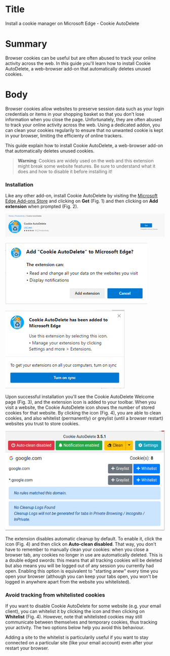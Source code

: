 # Title #
Install a cookie manager on Microsoft Edge - Cookie AutoDelete

# Summary #
Browser cookies can be useful but are often abused to track your online activity across the web. In this guide you'll learn how to install Cookie AutoDelete, a web-browser add-on that automatically deletes unused cookies.

# Body #
Browser cookies allow websites to preserve session data such as your login credentials or items in your shopping basket so that you don't lose information when you close the page. Unfortunately, they are often abused to track your online activity across the web. Using a dedicated addon, you can clean your cookies regularily to ensure that no unwanted cookie is kept in your browser, limiting the efficienty of online trackers.

This guide explain how to install Cookie AutoDelete, a web-browser add-on that automatically deletes unused cookies.

> **Warning**: Cookies are widely used on the web and this extension might break some website features. Be sure to understand what it does and how to disable it before installing it!

### Installation ###
Like any other add-on, install Cookie AutoDelete by visiting the [Microsoft Edge Add-ons Store][1] and clicking on **Get** (Fig. 1) and then clicking on **Add extension** when prompted (Fig. 2).

![Fig. 1: Download Cookie AutoDelete](../../images/Edge/cad-add.png?raw=true)

![Fig. 2: Add Cookie AutoDelete to Edge](../../images/Edge/cad-prompt.png?raw=true)

![Fig. 3: Notification of successful installation](../../images/Edge/cad-notify.png?raw=true)

Upon successful installation you'll see the Cookie AutoDelete Welcome page (Fig. 3), and the extension icon is added to your toolbar. When you visit a website, the Cookie AutoDelete icon shows the number of stored cookies for that website. By clicking the icon (Fig. 4), you are able to clean cookies, and also whitelist (permanently) or greylist (until a browser restart) websites you trust to store cookies.

![Fig. 4: Cookie AutoDelete pop-up interface](../../images/Edge/cad-test.png?raw=true)

The extension disables automatic cleanup by default. To enable it, click the icon (Fig. 4) and then click on **Auto-clean disabled**. That way, you don't have to remember to manually clean your cookies: when you close a browser tab, any cookies no longer in use are automatically deleted. This is a double edged swords: this means that all tracking cookies will be deleted but also means you will be logged out of any session you currently had open. Enabling this option is equivalent to "starting anew" every time you open your browser (although you can keep your tabs open, you won't be logged in anywhere apart from the website you whitelisted).

### Avoid tracking from whitelisted cookies ###

If you want to disable Cookie AutoDelete for some website (e.g. your email client), you can whitelist it by clicking the icon and then clicking on **Whitelist** (Fig. 4). However, note that whitelisted cookies may still communicate between themselves and temporary cookies, thus tracking your activity. The two options below help you avoid this behaviour.

Adding a site to the whitelist is particularily useful if you want to stay connected on a particular site (like your email account) even after your restart your browser.

[1]: https://microsoftedge.microsoft.com/addons/detail/cookie-autodelete/djkjpnciiommncecmdefpdllknjdmmmo
